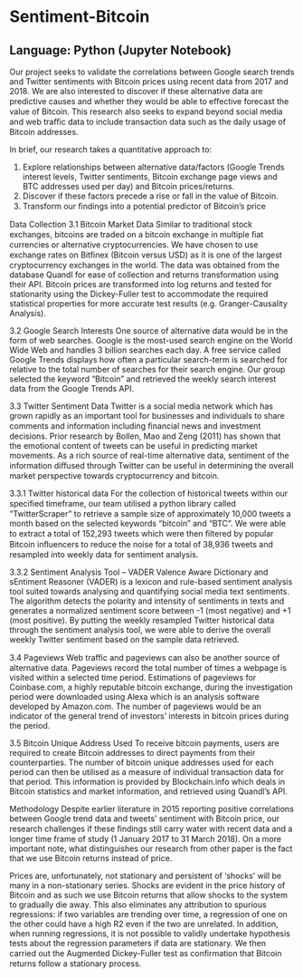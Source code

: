 # Sentiment-Bitcoin

## Language: Python (Jupyter Notebook)

Our project seeks to validate the correlations between Google search trends and Twitter sentiments with Bitcoin prices using recent data from 2017 and 2018. We are also interested to discover if these alternative data are predictive causes and whether they would be able to eﬀective forecast the value of Bitcoin. This research also seeks to expand beyond social media and web traﬃc data to include transaction data such as the daily usage of Bitcoin addresses.

In brief, our research takes a quantitative approach to:
1. Explore relationships between alternative data/factors (Google Trends interest levels, Twitter sentiments, Bitcoin exchange page views and BTC addresses used per day) and Bitcoin prices/returns.
2. Discover if these factors precede a rise or fall in the value of Bitcoin.
3. Transform our ﬁndings into a potential predictor of Bitcoin’s price

Data Collection
3.1 Bitcoin Market Data
Similar to traditional stock exchanges, bitcoins are traded on a bitcoin exchange in multiple ﬁat currencies or alternative cryptocurrencies. We have chosen to use exchange rates on Bitﬁnex (Bitcoin versus USD) as it is one of the largest cryptocurrency exchanges in the world. The data was obtained from the database Quandl for ease of collection and returns transformation using their API. Bitcoin prices are transformed into log returns and tested for stationarity using the Dickey-Fuller test to accommodate the required statistical properties for more accurate test results (e.g. Granger-Causality Analysis).

3.2 Google Search Interests
One source of alternative data would be in the form of web searches. Google is the most-used search engine on the World Wide Web and handles 3 billion searches each day. A free service called Google Trends displays how often a particular search-term is searched for relative to the total number of searches for their search engine. Our group selected the keyword “Bitcoin” and retrieved the weekly search interest data from the Google Trends API.

3.3 Twitter Sentiment Data
Twitter is a social media network which has grown rapidly as an important tool for businesses and individuals to share comments and information including ﬁnancial news and investment decisions. Prior research by Bollen, Mao and Zeng (2011) has shown that the emotional content of tweets can be useful in predicting market movements. As a rich source of real-time alternative data, sentiment of the information diﬀused through Twitter can be useful in determining the overall market perspective towards cryptocurrency and bitcoin.

3.3.1 Twitter historical data
For the collection of historical tweets within our speciﬁed timeframe, our team utilised a python library called “TwitterScraper” to retrieve a sample size of approximately 10,000 tweets a month based on the selected keywords “bitcoin” and “BTC”. We were able to extract a total of 152,293 tweets which were then ﬁltered by popular Bitcoin inﬂuencers to reduce the noise for a total of 38,936 tweets and resampled into weekly data for sentiment analysis.

3.3.2 Sentiment Analysis Tool – VADER
Valence Aware Dictionary and sEntiment Reasoner (VADER) is a lexicon and rule-based sentiment analysis tool suited towards analysing and quantifying social media text sentiments. The algorithm detects the polarity and intensity of sentiments in texts and generates a normalized sentiment score between -1 (most negative) and +1 (most positive). By putting the weekly resampled Twitter historical data through the sentiment analysis tool, we were able to derive the overall weekly Twitter sentiment based on the sample data retrieved.

3.4 Pageviews
Web traﬃc and pageviews can also be another source of alternative data. Pageviews record the total number of times a webpage is visited within a selected time period. Estimations of pageviews for Coinbase.com, a highly reputable bitcoin exchange, during the investigation period were downloaded using Alexa which is an analysis software developed by Amazon.com. The number of pageviews would be an indicator of the general trend of investors’ interests in bitcoin prices during the period.

3.5 Bitcoin Unique Address Used
To receive bitcoin payments, users are required to create Bitcoin addresses to direct payments from their counterparties. The number of bitcoin unique addresses used for each period can then be utilised as a measure of individual transaction data for that period. This information is provided by Blockchain.info which deals in Bitcoin statistics and market information, and retrieved using Quandl’s API.

Methodology
Despite earlier literature in 2015 reporting positive correlations between Google trend data and tweets’ sentiment with Bitcoin price, our research challenges if these ﬁndings still carry water with recent data and a longer time frame of study (1 January 2017 to 31 March 2018). On a more important note, what distinguishes our research from other paper is the fact that we use Bitcoin returns instead of price.

Prices are, unfortunately, not stationary and persistent of ‘shocks’ will be many in a non-stationary series. Shocks are evident in the price history of Bitcoin and as such we use Bitcoin returns that allow shocks to the system to gradually die away. This also eliminates any attribution to spurious regressions: if two variables are trending over time, a regression of one on the other could have a high R2 even if the two are unrelated. In addition, when running regressions, it is not possible to validly undertake hypothesis tests about the regression parameters if data are stationary. We then carried out the Augmented Dickey-Fuller test as conﬁrmation that Bitcoin returns follow a stationary process.
